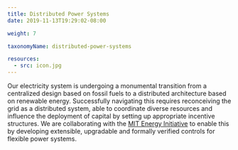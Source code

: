 ```yaml
---
title: Distributed Power Systems
date: 2019-11-13T19:29:02-08:00

weight: 7

taxonomyName: distributed-power-systems

resources:
  - src: icon.jpg
---
```

Our electricity system is undergoing a monumental transition from a centralized design based on fossil fuels to a distributed architecture based on renewable energy. Successfully navigating this requires reconceiving the grid as a distributed system, able to coordinate diverse resources and influence the deployment of capital by setting up appropriate incentive structures. We are collaborating with the [MIT Energy Initiative](https://energy.mit.edu/) to enable this by developing extensible, upgradable and formally verified controls for flexible power systems.
